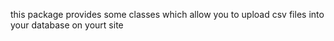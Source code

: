 this package provides some classes which allow you to upload csv files into your database on yourt site